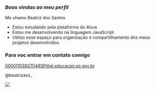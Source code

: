  ### _Boas vindas ao meu perfil_ 

Me chamo Beatriz dos Santos
- Estou estudando pela plataforma do Alura
- Estou me desenvolvendo na linguagem JavaScript
- Utilizo esse espaço para organização e compartilhamento dos meus projetos desenvolvidos 


### Para voc entrar em contato comigo
00001103927048SP@al.educacao.sp.gov.br

@beatrizaxx_

![](https://media1.tenor.com/m/aPgTU-Z9j1MAAAAd/funny-dogs-cute.gif)


